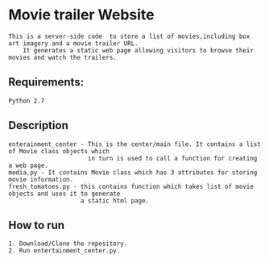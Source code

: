 # Movie trailer Website
    This is a server-side code  to store a list of movies,including box art imagery and a movie trailer URL. 
        It generates a static web page allowing visitors to browse their movies and watch the trailers.

## Requirements:
    Python 2.7
    
## Description
    enterainment_center - This is the center/main file. It contains a list of Movie class objects which  
                          in turn is used to call a function for creating a web page.
    media.py - It contains Movie class which has 3 attributes for storing movie information.
    fresh_tomatoes.py - this contains function which takes list of movie objects and uses it to generate 
                        a static html page.
    
## How to run
    1. Download/Clone the repository.
    2. Run entertainment_center.py.
